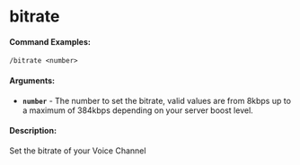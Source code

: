# bitrate

#### Command Examples:

```fix
/bitrate <number>
```

#### Arguments:

- **`number`** - The number to set the bitrate, valid values are from 8kbps up to a maximum of 384kbps depending on your server boost level.

#### Description:

Set the bitrate of your Voice Channel
